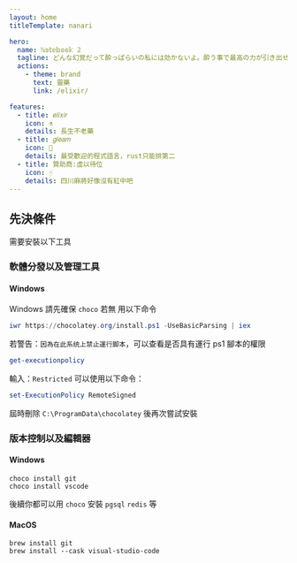```yaml
---
layout: home
titleTemplate: nanari

hero:
  name: ℕ𝕠𝕥𝕖𝕓𝕠𝕠𝕜 𝟚
  tagline: どんな幻覚だって酔っぱらいの私には効かないよ。酔う事で最高の力が引き出せるってもんだねぇ
  actions:
    - theme: brand
      text: 靈藥
      link: /elixir/

features:
  - title: 𝑒𝑙𝑖𝑥𝑖𝑟
    icon: ⚗️
    details: 長生不老藥
  - title: 𝑔𝑙𝑒𝑎𝑚
    icon: 🌟
    details: 最受歡迎的程式語言，rust只能排第二
  - title: 贊助商:虛以待位
    icon: 🀄
    details: 四川麻將好像沒有紅中吧
---
```


## 先決條件

需要安裝以下工具

### 軟體分發以及管理工具

#### Windows

Windows 請先確保 `choco` 若無 用以下命令

```powershell
iwr https://chocolatey.org/install.ps1 -UseBasicParsing | iex
```

若警告：`因為在此系统上禁止運行脚本`，可以查看是否具有運行 ps1 腳本的權限

```powershell
get-executionpolicy
```

輸入：`Restricted` 可以使用以下命令：

```powershell
set-ExecutionPolicy RemoteSigned
```

屆時刪除 `C:\ProgramData\chocolatey` 後再次嘗試安裝

### 版本控制以及編輯器

#### Windows

```shell
choco install git
choco install vscode
```

後續你都可以用 `choco` 安裝 `pgsql` `redis` 等

#### MacOS

```shell
brew install git
brew install --cask visual-studio-code
```
